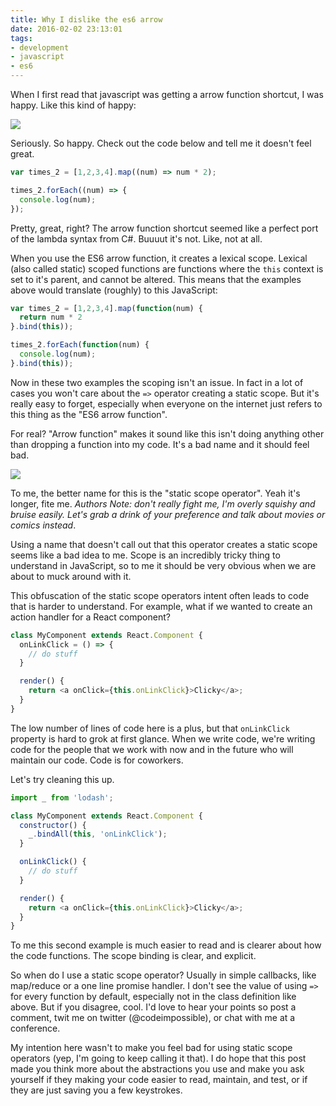 ```yaml
---
title: Why I dislike the es6 arrow
date: 2016-02-02 23:13:01
tags:
- development
- javascript
- es6
---
```


When I first read that javascript was getting a arrow function shortcut, I was happy. Like this kind of happy:

<img src="http://www.reactiongifs.com/r/yay2.gif" />

Seriously. So happy. Check out the code below and tell me it doesn't feel great.

```javascript
var times_2 = [1,2,3,4].map((num) => num * 2);

times_2.forEach((num) => {
  console.log(num);
});
```

Pretty, great, right? The arrow function shortcut seemed like a perfect port of the lambda syntax from C#. Buuuut it's not. Like, not at all.

When you use the ES6 arrow function, it creates a lexical scope. Lexical (also called static) scoped functions are functions where the `this` context is set to it's parent, and cannot be altered. This means that the examples above would translate (roughly) to this JavaScript:

```javascript
var times_2 = [1,2,3,4].map(function(num) {
  return num * 2
}.bind(this));

times_2.forEach(function(num) {
  console.log(num);
}.bind(this));
```

Now in these two examples the scoping isn't an issue. In fact in a lot of cases you won't care about the `=>` operator creating a static scope. But it's really easy to forget, especially when everyone on the internet just refers to this thing as the "ES6 arrow function".

For real? "Arrow function" makes it sound like this isn't doing anything other than dropping a function into my code. It's a bad name and it should feel bad.

<img src="http://i.imgur.com/fLlgFSC.gif" />

To me, the better name for this is the "static scope operator". Yeah it's longer, fite me. _Authors Note: don't really fight me, I'm overly squishy and bruise easily. Let's grab a drink of your preference and talk about movies or comics instead_.

Using a name that doesn't call out that this operator creates a static scope seems like a bad idea to me. Scope is an incredibly tricky thing to understand in JavaScript, so to me it should be very obvious when we are about to muck around with it.

This obfuscation of the static scope operators intent often leads to code that is harder to understand. For example, what if we wanted to create an action handler for a React component?

```javascript
class MyComponent extends React.Component {
  onLinkClick = () => {
    // do stuff
  }

  render() {
    return <a onClick={this.onLinkClick}>Clicky</a>;
  }
}
```

The low number of lines of code here is a plus, but that `onLinkClick` property is hard to grok at first glance. When we write code, we're writing code for the people that we work with now and in the future who will maintain our code. Code is for coworkers.

Let's try cleaning this up.

```javascript
import _ from 'lodash';

class MyComponent extends React.Component {
  constructor() {
    _.bindAll(this, 'onLinkClick');
  }

  onLinkClick() {
    // do stuff
  }

  render() {
    return <a onClick={this.onLinkClick}>Clicky</a>;
  }
}
```

To me this second example is much easier to read and is clearer about how the code functions. The scope binding is clear, and explicit.

So when do I use a static scope operator? Usually in simple callbacks, like map/reduce or a one line promise handler. I don't see the value of using `=>` for every function by default, especially not in the class definition like above. But if you disagree, cool. I'd love to hear your points so post a comment, twit me on twitter (@codeimpossible), or chat with me at a conference.

My intention here wasn't to make you feel bad for using static scope operators (yep, I'm going to keep calling it that). I do hope that this post made you think more about the abstractions you use and make you ask yourself if they making your code easier to read, maintain, and test, or if they are just saving you a few keystrokes.
